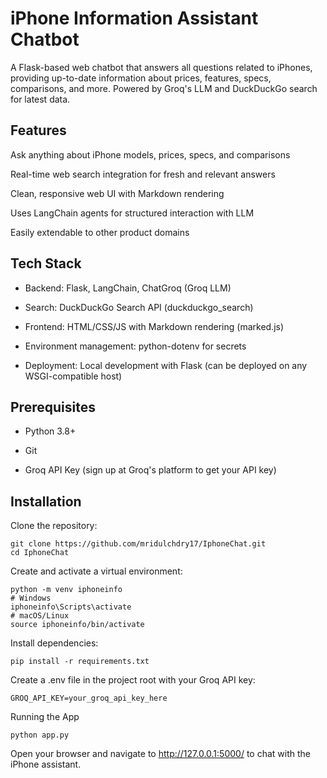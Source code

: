 # iPhone Information Assistant Chatbot
A Flask-based web chatbot that answers all questions related to iPhones, providing up-to-date information about prices, features, specs, comparisons, and more. Powered by Groq's LLM and DuckDuckGo search for latest data.

## Features
Ask anything about iPhone models, prices, specs, and comparisons

Real-time web search integration for fresh and relevant answers

Clean, responsive web UI with Markdown rendering

Uses LangChain agents for structured interaction with LLM

Easily extendable to other product domains

## Tech Stack
* Backend: Flask, LangChain, ChatGroq (Groq LLM)

* Search: DuckDuckGo Search API (duckduckgo_search)

* Frontend: HTML/CSS/JS with Markdown rendering (marked.js)

* Environment management: python-dotenv for secrets

* Deployment: Local development with Flask (can be deployed on any WSGI-compatible host)

## Prerequisites
* Python 3.8+

* Git

* Groq API Key (sign up at Groq's platform to get your API key)

## Installation
Clone the repository:
```
git clone https://github.com/mridulchdry17/IphoneChat.git
cd IphoneChat
```
Create and activate a virtual environment:
```
python -m venv iphoneinfo
# Windows
iphoneinfo\Scripts\activate
# macOS/Linux
source iphoneinfo/bin/activate
```
Install dependencies:

```
pip install -r requirements.txt
```
Create a .env file in the project root with your Groq API key:

```
GROQ_API_KEY=your_groq_api_key_here
```
Running the App
```
python app.py
```
Open your browser and navigate to http://127.0.0.1:5000/ to chat with the iPhone assistant.
